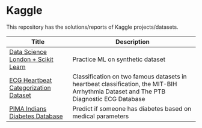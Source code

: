 # Kaggle
This repository has the solutions/reports of Kaggle projects/datasets.

| Title | Description |
| - | - |
|[Data Science London + Scikit Learn](https://www.kaggle.com/c/data-science-london-scikit-learn/overview) | Practice ML on synthetic dataset |
|[ECG Heartbeat Categorization Dataset](https://www.kaggle.com/shayanfazeli/heartbeat) | Classification on  two famous datasets in heartbeat classification, the MIT-BIH Arrhythmia Dataset and The PTB Diagnostic ECG Database |
| [PIMA Indians Diabetes Database](https://www.kaggle.com/uciml/pima-indians-diabetes-database) | Predict if someone has diabetes based on medical parameters | 
